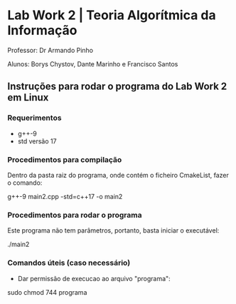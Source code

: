 # Lab Work 2 | Teoria Algorítmica da Informação

Professor: Dr Armando Pinho

Alunos: Borys Chystov, Dante Marinho e Francisco Santos

## Instruções para rodar o programa do Lab Work 2 em Linux
### Requerimentos
- g++-9
- std versão 17

### Procedimentos para compilação
Dentro da pasta raiz do programa, onde contém o ficheiro CmakeList, fazer o comando:

g++-9 main2.cpp -std=c++17 -o main2

### Procedimentos para rodar o programa

Este programa não tem parâmetros, portanto, basta iniciar o executável:

./main2

### Comandos úteis (caso necessário)
- Dar permissão de execucao ao arquivo "programa":

sudo chmod 744 programa

